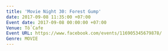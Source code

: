 ```yaml
---
title: 'Movie Night 30: Forest Gump'
date: 2017-09-08 11:35:00 +07:00
Event date: 2017-09-08 00:00:00 +07:00
Venue: Tổ Cafe
Event URL: https://www.facebook.com/events/116905345679878/
Genre: MOVIE
---
```


